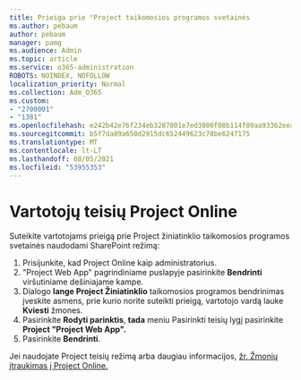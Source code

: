 ```yaml
---
title: Prieiga prie "Project taikomosios programos svetainės
ms.author: pebaum
author: pebaum
manager: pamg
ms.audience: Admin
ms.topic: article
ms.service: o365-administration
ROBOTS: NOINDEX, NOFOLLOW
localization_priority: Normal
ms.collection: Adm_O365
ms.custom:
- "2700001"
- "1381"
ms.openlocfilehash: e242b42e76f234eb3287001e7ed3800f08b114f09aa93362eea215109ea7bac5
ms.sourcegitcommit: b5f7da89a650d2915dc652449623c78be6247175
ms.translationtype: MT
ms.contentlocale: lt-LT
ms.lasthandoff: 08/05/2021
ms.locfileid: "53955353"
---
```

# <a name="give-users-permissions-in-project-online"></a>Vartotojų teisių Project Online

Suteikite vartotojams prieigą prie Project žiniatinklio taikomosios programos svetainės naudodami SharePoint režimą:

1. Prisijunkite, kad Project Online kaip administratorius.
2. "Project Web App" pagrindiniame puslapyje pasirinkite **Bendrinti** viršutiniame dešiniajame kampe.
3. Dialogo **lange Project Žiniatinklio** taikomosios programos bendrinimas įveskite asmens, prie kurio norite suteikti prieigą, vartotojo vardą lauke **Kviesti** žmones.
4. Pasirinkite **Rodyti parinktis**, **tada** meniu Pasirinkti teisių lygį pasirinkite **Project "Project Web App".**
5. Pasirinkite **Bendrinti**.

Jei naudojate Project teisių režimą arba daugiau informacijos, [žr. Žmonių įtraukimas į Project Online.](https://docs.microsoft.com/projectonline/step-2-add-people-to-project-online)
